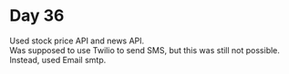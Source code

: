 # Day 36

Used stock price API and news API.<br />
Was supposed to use Twilio to send SMS, but this was still not possible.<br />
Instead, used Email smtp. 
